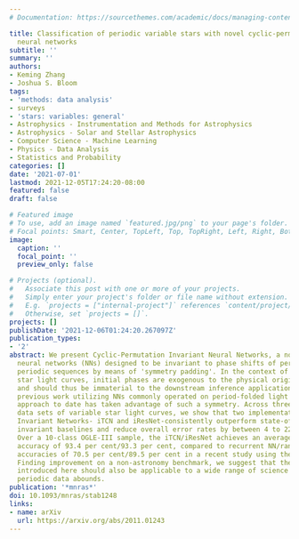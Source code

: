 ```yaml
---
# Documentation: https://sourcethemes.com/academic/docs/managing-content/

title: Classification of periodic variable stars with novel cyclic-permutation invariant
  neural networks
subtitle: ''
summary: ''
authors:
- Keming Zhang
- Joshua S. Bloom
tags:
- 'methods: data analysis'
- surveys
- 'stars: variables: general'
- Astrophysics - Instrumentation and Methods for Astrophysics
- Astrophysics - Solar and Stellar Astrophysics
- Computer Science - Machine Learning
- Physics - Data Analysis
- Statistics and Probability
categories: []
date: '2021-07-01'
lastmod: 2021-12-05T17:24:20-08:00
featured: false
draft: false

# Featured image
# To use, add an image named `featured.jpg/png` to your page's folder.
# Focal points: Smart, Center, TopLeft, Top, TopRight, Left, Right, BottomLeft, Bottom, BottomRight.
image:
  caption: ''
  focal_point: ''
  preview_only: false

# Projects (optional).
#   Associate this post with one or more of your projects.
#   Simply enter your project's folder or file name without extension.
#   E.g. `projects = ["internal-project"]` references `content/project/deep-learning/index.md`.
#   Otherwise, set `projects = []`.
projects: []
publishDate: '2021-12-06T01:24:20.267097Z'
publication_types:
- '2'
abstract: We present Cyclic-Permutation Invariant Neural Networks, a novel class of
  neural networks (NNs) designed to be invariant to phase shifts of period-folded
  periodic sequences by means of 'symmetry padding'. In the context of periodic variable
  star light curves, initial phases are exogenous to the physical origin of the variability
  and should thus be immaterial to the downstream inference application. Although
  previous work utilizing NNs commonly operated on period-folded light curves, no
  approach to date has taken advantage of such a symmetry. Across three different
  data sets of variable star light curves, we show that two implementations of Cyclic-Permutation
  Invariant Networks- iTCN and iResNet-consistently outperform state-of-the-art non-
  invariant baselines and reduce overall error rates by between 4 to 22 per cent.
  Over a 10-class OGLE-III sample, the iTCN/iResNet achieves an average per-class
  accuracy of 93.4 per cent/93.3 per cent, compared to recurrent NN/random forest
  accuracies of 70.5 per cent/89.5 per cent in a recent study using the same data.
  Finding improvement on a non-astronomy benchmark, we suggest that the methodology
  introduced here should also be applicable to a wide range of science domains where
  periodic data abounds.
publication: '*mnras*'
doi: 10.1093/mnras/stab1248
links:
- name: arXiv
  url: https://arxiv.org/abs/2011.01243
---
```

